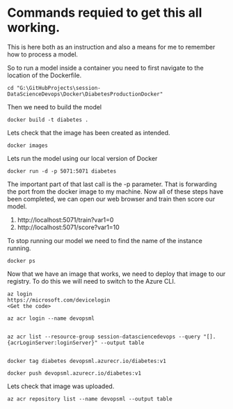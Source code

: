 # Commands requied to get this all working. 
This is here both as an instruction and also a means for me to remember how to process a model. 

So to run a model inside a container you need to first navigate to the location of the Dockerfile. 

```
cd "G:\GitHubProjects\session-DataScienceDevops\Docker\DiabetesProductionDocker"
```

Then we need to build the model 
```
docker build -t diabetes .
``` 

Lets check that the image has been created as intended. 

```
docker images
```

Lets run the model using our local version of Docker
```
docker run -d -p 5071:5071 diabetes
```

The important part of that last call is the -p parameter. That is forwarding the port from the docker image to my machine. Now all of these steps have been completed, we can open our web browser and train then score our model.

1. http://localhost:5071/train?var1=0
2. http://localhost:5071/score?var1=10

To stop running our model we need to find the name of the instance running.

```
docker ps
```

Now that we have an image that works, we need to deploy that image to our registry. To do this we will need to switch to the Azure CLI.

```
az login
https://microsoft.com/devicelogin
<Get the code>

az acr login --name devopsml


az acr list --resource-group session-datasciencedevops --query "[].{acrLoginServer:loginServer}" --output table


docker tag diabetes devopsml.azurecr.io/diabetes:v1

docker push devopsml.azurecr.io/diabetes:v1
```

Lets check that image was uploaded. 

```
az acr repository list --name devopsml --output table
```